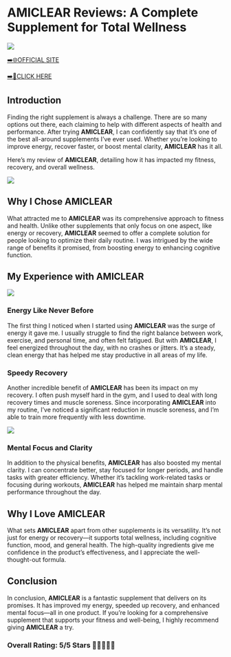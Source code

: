 # **AMICLEAR Reviews**: A Complete Supplement for Total Wellness

[![](https://static.vecteezy.com/system/resources/thumbnails/019/896/014/small/buy-now-gradient-button-with-cart-symbol-buy-now-illustration-png.png)](https://edetoop.top/lander/sugarpreland-1/amicldro.html) 

[➡️🌐OFFICIAL SITE](https://edetoop.top/lander/sugarpreland-1/amicldro.html) 

[➡️🔗CLICK HERE](https://edetoop.top/lander/sugarpreland-1/amicldro.html) 


## Introduction

Finding the right supplement is always a challenge. There are so many options out there, each claiming to help with different aspects of health and performance. After trying **AMICLEAR**, I can confidently say that it’s one of the best all-around supplements I’ve ever used. Whether you’re looking to improve energy, recover faster, or boost mental clarity, **AMICLEAR** has it all.

Here’s my review of **AMICLEAR**, detailing how it has impacted my fitness, recovery, and overall wellness.

[![](https://wallpapers.com/images/hd/red-order-now-button-udg4jcj4arvn8b0n-2.png)](https://edetoop.top/lander/sugarpreland-1/amicldro.html)  

## Why I Chose **AMICLEAR**

What attracted me to **AMICLEAR** was its comprehensive approach to fitness and health. Unlike other supplements that only focus on one aspect, like energy or recovery, **AMICLEAR** seemed to offer a complete solution for people looking to optimize their daily routine. I was intrigued by the wide range of benefits it promised, from boosting energy to enhancing cognitive function.

## My Experience with **AMICLEAR**

[![](https://static.vecteezy.com/system/resources/thumbnails/019/896/014/small/buy-now-gradient-button-with-cart-symbol-buy-now-illustration-png.png)](https://edetoop.top/lander/sugarpreland-1/amicldro.html)

### Energy Like Never Before

The first thing I noticed when I started using **AMICLEAR** was the surge of energy it gave me. I usually struggle to find the right balance between work, exercise, and personal time, and often felt fatigued. But with **AMICLEAR**, I feel energized throughout the day, with no crashes or jitters. It’s a steady, clean energy that has helped me stay productive in all areas of my life.

### Speedy Recovery

Another incredible benefit of **AMICLEAR** has been its impact on my recovery. I often push myself hard in the gym, and I used to deal with long recovery times and muscle soreness. Since incorporating **AMICLEAR** into my routine, I’ve noticed a significant reduction in muscle soreness, and I’m able to train more frequently with less downtime.

[![](https://wallpapers.com/images/hd/red-order-now-button-udg4jcj4arvn8b0n-2.png)](https://edetoop.top/lander/sugarpreland-1/amicldro.html)  

### Mental Focus and Clarity

In addition to the physical benefits, **AMICLEAR** has also boosted my mental clarity. I can concentrate better, stay focused for longer periods, and handle tasks with greater efficiency. Whether it’s tackling work-related tasks or focusing during workouts, **AMICLEAR** has helped me maintain sharp mental performance throughout the day.

## Why I Love **AMICLEAR**

What sets **AMICLEAR** apart from other supplements is its versatility. It’s not just for energy or recovery—it supports total wellness, including cognitive function, mood, and general health. The high-quality ingredients give me confidence in the product’s effectiveness, and I appreciate the well-thought-out formula.

## Conclusion

In conclusion, **AMICLEAR** is a fantastic supplement that delivers on its promises. It has improved my energy, speeded up recovery, and enhanced mental focus—all in one product. If you’re looking for a comprehensive supplement that supports your fitness and well-being, I highly recommend giving **AMICLEAR** a try.

### Overall Rating: 5/5 Stars 🌟🌟🌟🌟🌟

